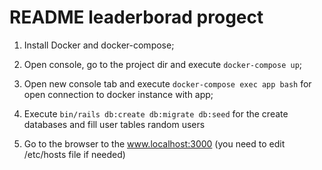 # README leaderborad progect

1. Install Docker and docker-compose;

2. Open console, go to the project dir and execute `docker-compose up`;

3. Open new console tab and execute `docker-compose exec app bash` for open connection to docker instance with app;

4. Execute `bin/rails db:create db:migrate db:seed` for the create databases and fill user tables random users

5. Go to the browser to the www.localhost:3000 (you need to edit /etc/hosts file if needed)
